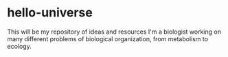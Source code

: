 # hello-universe
This will be my repository of ideas and resources
I'm a biologist working on many different problems of biological organization, from metabolism to ecology.  
